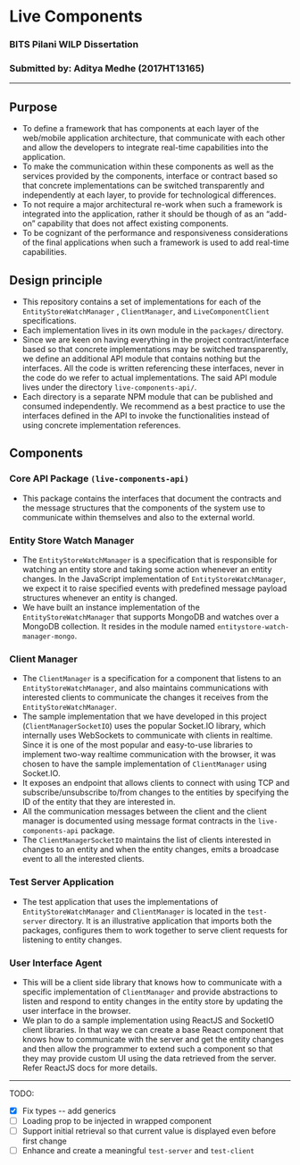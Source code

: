 # Live Components
### BITS Pilani WILP Dissertation
### Submitted by: Aditya Medhe (2017HT13165)

---

## Purpose 
- To define a framework that has components at each layer of the web/mobile application architecture, that communicate with each other and allow the developers to integrate real-time capabilities into the application.
- To make the communication within these components as well as the services provided by the components, interface or contract based so that concrete implementations can be switched transparently and independently at each layer, to provide for technological differences.
- To not require a major architectural re-work when such a framework is integrated into the application, rather it should be though of as an “add-on” capability that does not affect existing components.
- To be cognizant of the performance and responsiveness considerations of the final applications when such a framework is used to add real-time capabilities.

## Design principle
- This repository contains a set of implementations for each of the `EntityStoreWatchManager` , `ClientManager`, and `LiveComponentClient` specifications.
- Each implementation lives in its own module in the `packages/` directory.
- Since we are keen on having everything in the project contract/interface based so that concrete implementations may be switched transparently, we define an additional API module that contains nothing but the interfaces. All the code is written referencing these interfaces, never in the code do we refer to actual implementations. The said API module lives under the directory `live-components-api/`.
- Each directory is a separate NPM module that can be published and consumed independently. We recommend as a best practice to use the interfaces defined in the API to invoke the functionalities instead of using concrete implementation references.

## Components
### Core API Package `(live-components-api)`
- This package contains the interfaces that document the contracts and the message structures that the components of the system use to communicate within themselves and also to the external world.

### Entity Store Watch Manager 
- The `EntityStoreWatchManager` is a specification that is responsible for watching an entity store and taking some action whenever an entity changes. In the JavaScript implementation of `EntityStoreWatchManager`, we expect it to raise specified events with predefined message payload structures whenever an entity is changed.
- We have built an instance implementation of the `EntityStoreWatchManager` that supports MongoDB and watches over a MongoDB collection. It resides in the module named `entitystore-watch-manager-mongo`.

### Client Manager
- The `ClientManager` is a specification for a component that listens to an `EntityStoreWatchManager`, and also maintains communications with interested clients to communicate the changes it receives from the `EntityStoreWatchManager`.
- The sample implementation that we have developed in this project (`ClientManagerSocketIO`) uses the popular Socket.IO library, which internally uses WebSockets to communicate with clients in realtime. Since it is one of the most popular and easy-to-use libraries to implement two-way realtime communication with the browser, it was chosen to have the sample implementation of `ClientManager` using Socket.IO.
- It exposes an endpoint that allows clients to connect with using TCP and subscribe/unsubscribe to/from changes to the entities by specifying the ID of the entity that they are interested in.
- All the communication messages between the client and the client manager is documented using message format contracts in the `live-components-api` package.
- The `ClientManagerSocketIO` maintains the list of clients interested in changes to an entity and when the entity changes, emits a broadcase event to all the interested clients.

### Test Server Application
- The test application that uses the implementations of `EntityStoreWatchManager` and `ClientManager` is located in the `test-server` directory. It is an illustrative application that imports both the packages, configures them to work together to serve client requests for listening to entity changes.

### User Interface Agent
- This will be a client side library that knows how to communicate with a specific implementation of `ClientManager` and provide abstractions to listen and respond to entity changes in the entity store by updating the user interface in the browser.
- We plan to do a sample implementation using ReactJS and SocketIO client libraries. In that way we can create a base React component that knows how to communicate with the server and get the entity changes and then allow the programmer to extend such a component so that they may provide custom UI using the data retrieved from the server. Refer ReactJS docs for more details.

---

TODO:

- [X] Fix types -- add generics
- [ ] Loading prop to be injected in wrapped component
- [ ] Support initial retrieval so that current value is displayed even before first change
- [ ] Enhance and create a meaningful `test-server` and `test-client`
